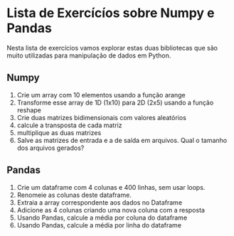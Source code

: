 # Lista de Exercícíos sobre Numpy e Pandas
Nesta lista de exercícios vamos explorar estas duas bibliotecas que são muito utilizadas para manipulação de dados em Python.

## Numpy

1. Crie um array com 10 elementos usando a função arange
2. Transforme esse array de 1D (1x10) para 2D (2x5) usando a função reshape
3. Crie duas matrizes bidimensionais com valores aleatórios
4. calcule a transposta de cada matriz
5. multiplique as duas matrizes
6. Salve as matrizes de entrada e a de saída em arquivos. Qual o tamanho dos arquivos gerados?

## Pandas
1. Crie um dataframe com 4 colunas e 400 linhas, sem usar loops.
2. Renomeie as colunas deste dataframe.
3. Extraia a array correspondente aos dados no Dataframe
4. Adicione as 4 colunas criando uma nova coluna com a resposta
5. Usando Pandas, calcule a média por coluna do dataframe
6. Usando Pandas, calcule a média por linha do dataframe
